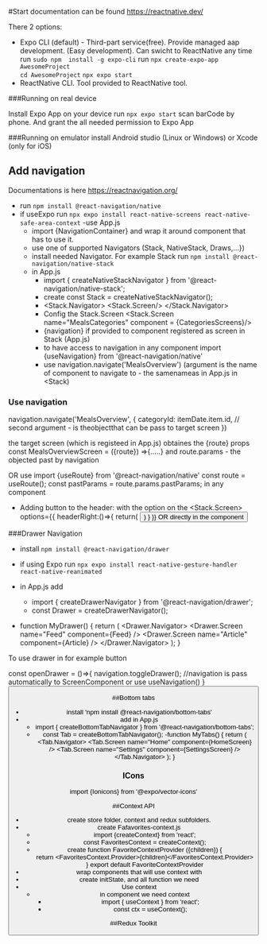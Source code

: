 #Start
documentation can be found https://reactnative.dev/

There 2 options:
- Expo CLI (default) - Third-part service(free). Provide managed aap development. (Easy development). Can swicht to ReactNative any time
 run `sudo npm  install -g expo-cli`
 run `npx create-expo-app AwesomeProject`      
      `cd AwesomeProject`
      `npx expo start`
- ReactNative CLI. Tool provided to ReactNative tool. 

###Running on real device

Install Expo App on your device
run `npx expo start`
scan barCode by phone. And grant the all needed permission to Expo App


###Running on emulator
install Android studio (Linux or Windows)
or 
Xcode (only for iOS)

## Add navigation
Documentations is here https://reactnavigation.org/

- run `npm install @react-navigation/native`
- if useExpo 
    run `npx expo install react-native-screens react-native-safe-area-context`
-use App.js 
    - import {NavigationContainer} and wrap it around component that has to use it.
    - use one of supported Navigators (Stack, NativeStack, Draws,...})
    - install needed Navigator. For example Stack
    run `npm install @react-navigation/native-stack`
    - in App.js
      - import { createNativeStackNavigator } from '@react-navigation/native-stack';
      - create const Stack = createNativeStackNavigator();
      - <Stack.Navigator>
         <Stack.Screen/>
       </Stack.Navigator>
       - Config the Stack.Screen
          <Stack.Screen name="MealsCategories" component = {CategoriesScreens}/>
       - {navigation} if provided to component registered as screen in Stack (App.js)
       - to have access to navigation in any component import {useNavigation} from '@react-navigation/native'
       - use navigation.navigate('MealsOverview') (argument is the name of component to navigate to - the samenameas in App.js in <Stack)
      
### Use navigation
 navigation.navigate('MealsOverview', {
                categoryId: itemDate.item.id, // second argument - is theobjectthat can be pass to target screen
            }) 
            
 the target screen (which is registeed in App.js) obtaines the {route} props
 const MealsOverviewScreen = ({route}) =>{.....} and route.params - the objected past by navigation

OR 
use import {useRoute} from '@react-navigation/native'
const route = useRoute();
const pastParams = route.params.pastParams;
in any component

- Adding button to the header:
with the option on the <Stack.Screen>
options={{
        headerRight:()=>{
                            return(
                              <Button title="*"/>
                            )
                        }
                    }}
OR directly in the component

###Drawer Navigation
- install `npm install @react-navigation/drawer`
- if using Expo run `npx expo install react-native-gesture-handler react-native-reanimated`
- in App.js add 
    - import { createDrawerNavigator } from '@react-navigation/drawer';
    -   const Drawer = createDrawerNavigator();
 
-   function MyDrawer() {
   return (
     <Drawer.Navigator>
       <Drawer.Screen name="Feed" component={Feed} />
       <Drawer.Screen name="Article" component={Article} />
     </Drawer.Navigator>
   );
 }
 
To use drawer in for example button

const openDrawer = ()=>{
navigation.toggleDrawer(); //navigation is pass automatically to ScreenComponent or use useNavigation()
}
<Button onPress={openDrawer} title="openDrawer">

##Bottom tabs
- install 'npm install @react-navigation/bottom-tabs'
- add in App.js
    - import { createBottomTabNavigator } from '@react-navigation/bottom-tabs';
    - const Tab = createBottomTabNavigator();
    -function MyTabs() {
  return (
    <Tab.Navigator>
      <Tab.Screen name="Home" component={HomeScreen} />
      <Tab.Screen name="Settings" component={SettingsScreen} />
    </Tab.Navigator>
  );
}
### ICons
import {Ionicons} from '@expo/vector-icons'

##Context API
- create store folder,  context and redux subfolders.
- create Fafavorites-context.js
    - import {createContext} from 'react';         
    - const FavoritesContext = createContext();
    - create function FavoriteContextProvider ({children}) {             
                 return <FavoritesContext.Provider>{children}</FavoritesContext.Provider>
             }
             export default FavoriteContextProvider
- wrap components that will use context with <FavoriteContextProvider></FavoriteContextProvider>
- create initState, and all function we need
- Use context
  - in component we need context 
    - import { useContext } from 'react';
    - const ctx = useContext();
    
##Redux Toolkit




